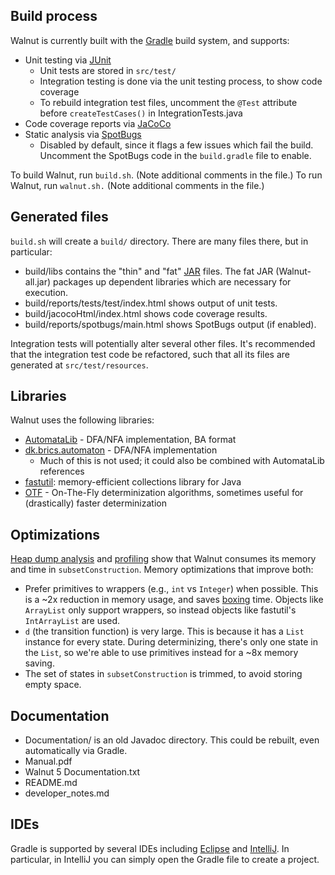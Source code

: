 ##  Build process

Walnut is currently built with the [Gradle](https://gradle.org)
build system, and supports:
- Unit testing via [JUnit](https://junit.org)
  - Unit tests are stored in `src/test/`
  - Integration testing is done via the unit testing process, to show code coverage
  - To rebuild integration test files, uncomment the `@Test` attribute before `createTestCases()` in IntegrationTests.java
- Code coverage reports via [JaCoCo](https://jacoco.org/jacoco)
- Static analysis via [SpotBugs](https://spotbugs.github.io)
  - Disabled by default, since it flags a few issues which fail the build. Uncomment the SpotBugs code in the `build.gradle` file to enable. 

To build Walnut, run `build.sh`.
(Note additional comments in the file.)
To run Walnut, run `walnut.sh.`
(Note additional comments in the file.)

## Generated files

`build.sh` will create a `build/` directory.
There are many files there, but in particular:
- build/libs contains the "thin" and "fat" [JAR](https://en.wikipedia.org/wiki/JAR_(file_format)) files. The fat JAR (Walnut-all.jar) packages up dependent libraries which are necessary for execution.
- build/reports/tests/test/index.html shows output of unit tests.
- build/jacocoHtml/index.html shows code coverage results.
- build/reports/spotbugs/main.html shows SpotBugs output (if enabled).

Integration tests will potentially alter several other files.
It's recommended that the integration test code be refactored,
such that all its files are generated at `src/test/resources`.

## Libraries

Walnut uses the following libraries:
- [AutomataLib](https://github.com/LearnLib/automatalib) - DFA/NFA implementation, BA format
- [dk.brics.automaton](https://brics.dk/automaton) - DFA/NFA implementation
  - Much of this is not used; it could also be combined with AutomataLib references
- [fastutil](https://github.com/vigna/fastutil): memory-efficient collections library for Java
- [OTF](https://github.com/jn1z/OTF) - On-The-Fly determinization algorithms, sometimes useful for (drastically) faster determinization

## Optimizations

[Heap dump analysis](https://eclipse.org/mat/) and [profiling](
https://www.oracle.com/java/technologies/jdk-mission-control.html)
show that Walnut consumes its memory and time in `subsetConstruction`.
Memory optimizations that improve both:
- Prefer primitives to wrappers (e.g., `int` vs `Integer`) when possible. This is a ~2x reduction in memory usage, and saves [boxing](https://docs.oracle.com/javase/tutorial/java/data/autoboxing.html) time. Objects like `ArrayList` only support wrappers, so instead objects like fastutil's `IntArrayList` are used.
- `d` (the transition function) is very large. This is because it has a `List` instance for every state. During determinizing, there's only one state in the `List`, so we're able to use primitives instead for a ~8x memory saving.
- The set of states in `subsetConstruction` is trimmed, to avoid storing empty space.

## Documentation
- Documentation/ is an old Javadoc directory. This could be rebuilt, even automatically via Gradle.
- Manual.pdf
- Walnut 5 Documentation.txt
- README.md
- developer_notes.md

## IDEs

Gradle is supported by several IDEs including
[Eclipse](https://eclipse.org) and
[IntelliJ](https://www.jetbrains.com/idea).
In particular, in IntelliJ you can simply open the Gradle file
to create a project.


